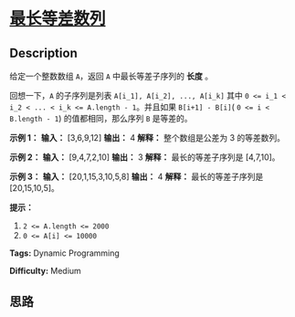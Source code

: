 # [最长等差数列][title]

## Description

给定一个整数数组 `A`，返回 `A` 中最长等差子序列的 **长度** 。

回想一下，`A` 的子序列是列表 `A[i_1], A[i_2], ..., A[i_k]` 其中 `0 <= i_1 < i_2 < ... < i_k
<= A.length - 1`。并且如果 `B[i+1] - B[i]`( `0 <= i < B.length - 1`) 的值都相同，那么序列 `B`
是等差的。



**示例 1：**
            **输入：** [3,6,9,12]    **输出：** 4    **解释：**    整个数组是公差为 3 的等差数列。    

**示例 2：**
            **输入：** [9,4,7,2,10]    **输出：** 3    **解释：**    最长的等差子序列是 [4,7,10]。    

**示例 3：**
            **输入：** [20,1,15,3,10,5,8]    **输出：** 4    **解释：**    最长的等差子序列是 [20,15,10,5]。    



**提示：**

  1. `2 <= A.length <= 2000`
  2. `0 <= A[i] <= 10000`


**Tags:** Dynamic Programming

**Difficulty:** Medium

## 思路

[title]: https://leetcode-cn.com/problems/longest-arithmetic-sequence
